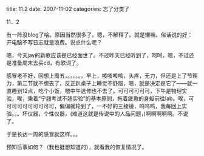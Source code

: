 title: 11.2
date: 2007-11-02
categories: 忘了分类了

11．2

有一阵没blog了哈。原因当然很多了。嗯，不解释了。就是懒嘛。俗话说的好：开电脑不写日志就是浪费。说点什么呢？

嗯，今天jay的新歌应该是已经面世了。不过昨天已经听到了，呵呵，嗯，不过还是准备周末去买cd，有歌词了。

感冒老不好，回想上周五，。。。。。。早上，咳咳咳咳，头疼，无力，但还是上了节理力，第二节就不想去了，反正趴桌子上睡觉不舒服，嗯，就是决定是它了――就一直睡到12点，吃个小饭，嗯中午选修也不去了。可可可可可可，下午是物理实验，唉，秉着“宁翘考试不翘实验”的基本原则，拖着疲惫的身躯前往lab。唉，可可可可可可可可可可，偏偏就轮到了，一不好的三棱镜，呜呜呜，我每回上实验。。。坏仪器，个性仪器，(难道这就是传说中的人品问题，)啊啊啊啊啊。不说了。

于是长达一周的感冒就这样。。。

预知后事如何？（我也挺想知道的），就看我的恢复情况了。
